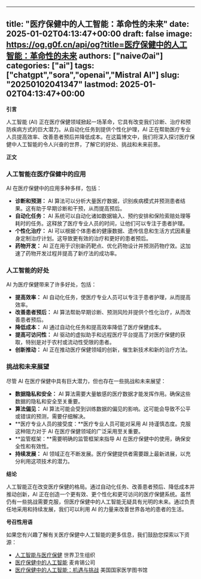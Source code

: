
---
title: "医疗保健中的人工智能：革命性的未来"
date: 2025-01-02T04:13:47+00:00
draft: false
image: https://og.g0f.cn/api/og?title=医疗保健中的人工智能：革命性的未来
authors: ["naiveのai"]
categories: ["ai"]
tags: ["chatgpt","sora","openai","Mistral AI"]
slug: "20250102041347"
lastmod: 2025-01-02T04:13:47+00:00
---
**引言**

人工智能 (AI) 正在医疗保健领域掀起一场革命，它具有改变我们诊断、治疗和预防疾病方式的巨大潜力。从自动化任务到提供个性化护理，AI 正在帮助医疗专业人员提高效率、改善患者预后并降低成本。在这篇博文中，我们将深入探讨医疗保健中人工智能的令人兴奋的世界，了解它的好处、挑战和未来前景。

**正文**

### 人工智能在医疗保健中的应用

AI 在医疗保健中的应用多种多样，包括：

- **诊断和预测：** AI 算法可以分析大量医疗数据，识别疾病模式并预测患者结果。这有助于早期诊断和干预，从而提高预后。
- **自动化任务：** AI 系统可以自动化诸如数据输入、预约安排和保险索赔处理等耗时的任务。这释放了医疗专业人员的时间，让他们可以专注于患者护理。
- **个性化治疗：** AI 可以根据个体患者的健康数据、遗传信息和生活方式因素量身定制治疗计划。这导致更有效的治疗和更好的患者预后。
- **药物开发：** AI 正在用于识别新药靶点、优化药物设计并预测药物疗效。这加速了药物开发过程并提高了新疗法的成功率。

### 人工智能的好处

AI 为医疗保健带来了许多好处，包括：

- **提高效率：** AI 自动化任务，使医疗专业人员可以专注于患者护理，从而提高效率。
- **改善患者预后：** AI 算法帮助早期诊断、预测风险并提供个性化治疗，从而改善患者预后。
- **降低成本：** AI 通过自动化任务和提高效率降低了医疗保健成本。
- **提高可访问性：** AI 驱动的虚拟助手和远程医疗平台提高了对医疗保健的获取，特别是对于农村或流动性受限的患者。
- **创新推动：** AI 正在推动医疗保健领域的创新，催生新技术和新的治疗方法。

### 挑战和未来展望

尽管 AI 在医疗保健中具有巨大潜力，但也存在一些挑战和未来展望：

- **数据隐私和安全：** AI 算法需要大量敏感的医疗数据才能发挥作用。确保这些数据的隐私和安全至关重要。
- **算法偏见：** AI 算法可能会受到训练数据的偏见的影响。这可能会导致不公平或错误的预测，需要仔细解决。
- **医疗专业人员的接受度：**医疗专业人员可能对采用 AI 持谨慎态度。克服这种阻力对于 AI 在医疗保健领域的广泛采用至关重要。
- **监管框架：**需要明确的监管框架来指导 AI 在医疗保健中的使用，确保安全性和有效性。
- **持续发展：** AI 领域正在不断发展。医疗保健提供者需要跟上最新进展，以充分利用这项技术的潜力。

**结论**

人工智能正在改变医疗保健的格局。通过自动化任务、改善患者预后、降低成本并推动创新，AI 正在创造一个更有效、更个性化和更可访问的医疗保健系统。虽然仍有一些挑战需要克服，但医疗保健中的人工智能无疑具有光明的未来。通过负责任地采用和持续发展，我们可以利用 AI 的力量来改善世界各地的患者的生活。

**号召性用语**

如果您有兴趣了解有关医疗保健中人工智能的更多信息，我们鼓励您探索以下资源：

- [人工智能与医疗保健](https://www.who.int/news-room/fact-sheets/detail/artificial-intelligence-for-health) 世界卫生组织
- [医疗保健中的人工智能](https://www.mckinsey.com/capabilities/strategy-and-corporate-finance/how-we-help-clients/strategy/what-is-artificial-intelligence-in-healthcare) 麦肯锡公司
- [医疗保健中的人工智能：机遇与挑战](https://www.ncbi.nlm.nih.gov/pmc/articles/PMC6802818/) 美国国家医学图书馆